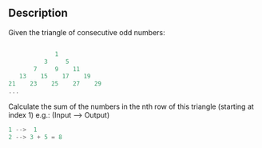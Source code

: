 ## Description

Given the triangle of consecutive odd numbers:

```ts

             1
          3     5
       7     9    11
   13    15    17    19
21    23    25    27    29
...
```

Calculate the sum of the numbers in the nth row of this triangle (starting at index 1) e.g.: (Input --> Output)

```ts
1 -->  1
2 --> 3 + 5 = 8
```
